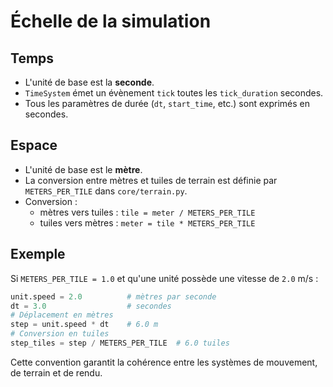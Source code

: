 # Échelle de la simulation

## Temps
- L'unité de base est la **seconde**.
- `TimeSystem` émet un évènement `tick` toutes les `tick_duration` secondes.
- Tous les paramètres de durée (`dt`, `start_time`, etc.) sont exprimés en secondes.

## Espace
- L'unité de base est le **mètre**.
- La conversion entre mètres et tuiles de terrain est définie par `METERS_PER_TILE` dans `core/terrain.py`.
- Conversion :
  - mètres vers tuiles : `tile = meter / METERS_PER_TILE`
  - tuiles vers mètres : `meter = tile * METERS_PER_TILE`

## Exemple
Si `METERS_PER_TILE = 1.0` et qu'une unité possède une vitesse de `2.0` m/s :

```python
unit.speed = 2.0          # mètres par seconde
dt = 3.0                  # secondes
# Déplacement en mètres
step = unit.speed * dt    # 6.0 m
# Conversion en tuiles
step_tiles = step / METERS_PER_TILE  # 6.0 tuiles
```

Cette convention garantit la cohérence entre les systèmes de mouvement, de
terrain et de rendu.
